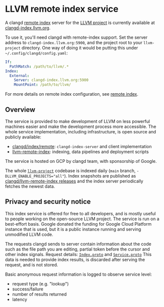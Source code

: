# LLVM remote index service

A clangd [remote index](/design/remote-index) server for the [LLVM
project](https://github.com/llvm/llvm-project) is currently available at
[clangd-index.llvm.org](http://clangd-index.llvm.org/).

To use it, you'll need clangd with remote-index support. Set the server address
to `clangd-index.llvm.org:5900`, and the project root to your `llvm-project`
directory. One way of doing it would be putting this under
`~/.config/clangd/config.yaml`:

```yaml
If:
  PathMatch: /path/to/llvm/.*
Index:
  External:
    Server: clangd-index.llvm.org:5900
    MountPoint: /path/to/llvm/
```

For more details on remote index configuration, see [remote
index](/design/remote-index).

## Overview

The service is provided to make development of LLVM on less powerful machines
easier and make the development process more accessible. The whole service
implementation, including infrastructure, is open source and publicly
available:

- [clangd/index/remote](https://github.com/llvm/llvm-project/tree/main/clang-tools-extra/clangd/index/remote):
  `clangd-index-server` and client implementation
- [llvm-remote-index](https://github.com/clangd/llvm-remote-index):
  indexing, data pipelines and deployment scripts

The service is hosted on GCP by clangd team, with sponsorship of Google.

The whole [`llvm-project`](https://github.com/llvm/llvm-project) codebase is
indexed daily (`main` branch, `-DLLVM_ENABLE_PROJECTS="all"`). Index
snapshots are published as [clangd/llvm-remote-index
releases](https://github.com/clangd/llvm-remote-index/releases) and the index
server periodically fetches the newest data.

## Privacy and security notice

This index service is offered for free to all developers, and is mostly
useful to people working on the open-source LLVM project. The service is run
on a best-effort basis. Google donated the funding for Google Cloud Platform
instance that is used, but it is a public instance running and serving
unmodified LLVM code.

The requests clangd sends to server contain information about the code such
as the file path you are editing, partial token before the cursor and other
index signals. Request details:
[`Index.proto`](https://github.com/llvm/llvm-project/blob/main/clang-tools-extra/clangd/index/remote/Index.proto)
and
[`Service.proto`](https://github.com/llvm/llvm-project/blob/main/clang-tools-extra/clangd/index/remote/Service.proto)
This data is needed to provide index results, is discarded after serving the
request, and is not stored.

Basic anonymous request information is logged to observe service level:

- request type (e.g. "lookup")
- success/failure
- number of results returned
- latency
